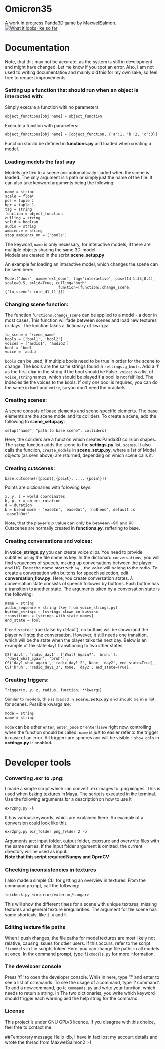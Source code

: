 # Omicron35
A work in progress Panda3D game by MaxwellSalmon.
[![What it looks like so far](https://i.imgur.com/KR57VyA.png)](https://www.youtube.com/watch?v=5HnweyMsE24)

# Documentation
Note, that this may not be accurate, as the system is still in development and might have changed. Let me know if you spot an error. Also, I am not
used to writing documentation and mainly did this for my own sake, so feel free to request improvements. 
### Setting up a function that should run when an object is interacted with:

Simply execute a function with no parameters:

```object_functions[obj name] = object_function```

Execute a function with parameters:

```object_functions[obj name] = [object_function, {'a':1, 'b':2, 'c':3}]```

Function should be defined in **functions.py** and loaded when creating a model.

### Loading models the fast way
Models are tied to a scene and automatically loaded when the scene is loaded. The only argument is a path or simply just the name of the file.
It can also take keyword arguments being the following:

```
name = string
scale = float
pos = tuple 3
hpr = tuple 3
tag = string
function = object_function
culling = string
solid = boolean
audio = string
ambience = string
stop_ambience_on = ['bools']
```
The keyword, ```name``` is only necessary, for interactive models, if there are multiple objects sharing the same 3D-model.<br>
Models are created in the script **scene_setup.py**

An example for loading an interactive model, which changes the scene can be seen here:
```
Model('door', name='ext_door', tag='interactive', pos=(14,1.35,0.4), scale=0.5, solid=True, culling='both'
                        function=[functions.change_scene, {'to_scene':'inte_d1_t1'}])
```

### Changing scene function:
The function  ```functions.change_scene``` can be applied to a model - a door in most cases. This function will fade between scenes and load new textures or days. The function takes a dictionary of kwargs:

```
to_scene = 'scene_name'
bools = ['bool1', 'bool2']
voices = ['audio1', 'audio2']
bool = 'bool'
voice = 'audio'
```

```bools``` can be used, if multiple bools need to be true in order for the scene to change. The bools are the same strings found in ```settings.g_bools```. Add a '!' as the first char in the string if the bool should be False.
```voices``` is a list of ```voice_string``` names, which should be played if a bool is not fulfilled. The indecies tie the voices to the bools. 
If only one bool is required, you can do the same in ```bool``` and ```voice```, so you don't need the brackets.

### Creating scenes:
A scene consists of base elements and scene-specific elements. The base elements are the scene model and its colliders. To create a scene, add the following to **scene_setup.py**:

```setup("name", "path to base scene", colliders)```

Here, the colliders are a function which creates Panda3D collision shapes. The ```setup``` function adds the scene to the **settings.py** list,
```scenes```. It also calls the function, ```create_models``` in **scene_setup.py**, where a list of Model objects (as seen above) are returned,
depending on which scene calls it.

### Creating cutscenes:
```
base.cutscene([{point},{point}, ..., {point}])
```
Points are dictionaries with following keys:
```
x, y, z = world coordinates
h, p, r = object rotation
d = duration
b = blend mode - 'easeIn', 'easeOut', 'noBlend', default is 'easeInOut'
```
Note, that the player's p value can only be between -90 and 90.<br>
Cutscenes are normally created in **functions.py**, reffering to base.

### Creating conversations and voices:
In **voice_strings.py** you can create voice clips. You need to provide subtitles using the file name as key. In the dictionaru `conversations`, you will find sequences of speech, making up conversations between the player and HQ. Does the name start with ```hq_```, the voice will belong to the radio.
To create a conversation with buttons for speech selection, edit **conversation_flow.py**. Here, you create conversation states.
A conversation state consists of speech followed by buttons. Each button has a transition to another state.
The arguments taken by a conversation state is the following:
```
name = string
audio_sequence = string (key from voice_strings.py)
button_strings = [strings shown on buttons]
transitions = [strings with state names]
end_state = bool
```
If `end_state` is true (false by default), no buttons will be shown and the player will stop the conversation. However, it still needs one transition, which will be the state when the player talks the next day.
Below is an example of the state `day1` transitioning to two other states. 

```
CS('day1', 'radio_day1', ['What! Again?', 'bruh.'], ['day1_what_again', 'bruh']),
CS('day1_what_again', 'radio_day1_2', None, 'day2', end_state=True),
CS('bruh', 'radio_day1_3', None, 'day2', end_state=True),
```

### Creating triggers:
```
Trigger(x, y, z, radius, function, **kwargs)
```
Similar to models, this is loaded in **scene_setup.py** and should be in a list for scenes. Possible kwargs are:
```
mode = string
name = string
```
`mode` can be either `enter`, `enter_once` or `enterleave` right now, controlling when the function should be called. `name` is just to easier refer to the trigger in case of an error.
All triggers are spheres and will be visible if `show_cols` in **settings.py** is enabled.

# Developer tools

### Converting .exr to .png:
I made a simple script which can convert .exr images to .png images. This is used when baking textures in Maya. The script is executed in the terminal. Use the following arguments for a description on how to use it:
```
exr2png.py -h
```
It has various keywords, which are explained there. An example of a conversion could look like this:
```
exr2png.py exr_folder png_folder 2 -o
```
Arguments are: input folder, output folder, exposure and overwrite files with the same names. If the input folder argument is omitted, the current directory will be used as input.<br>
**Note that this script required Numpy and OpenCV**

### Checking inconsistencies in textures
I also made a simple CLI for getting an overview in textures. From the command prompt, call the following:
```
texcheck.py <interior/exterior/hangar>
```
This will show the different times for a scene with unique textures, missing textures and general texture irregularities. The argument for the scene has some shortcuts, like `i`, `e` and `h`.

### Editing texture file paths'
When I push changes, the file paths for model textures are most likely not relative, causing issues for other users. If this occurs, refer to the script ```fixmodels``` in the scripts folder. Here, you can change file paths in all models at once. In the command prompt, type ```fixmodels.py``` for more information.

### The developer console
Press 'f1' to open the developer console. While in here, type '?' and enter to see a list of commands. To see the usage of a command, type '? command'.
To add a new command, go to `commands.py` and write your function, which needs to return a string. In The two dictionaries, you write which keyword should trigger each warning and the help string for the command.


### License
This project is under GNU GPLv3 licence.
If you disagree with this choice, feel free to contact me.

##Temporary message
Hello rdb, I have in fact lost my account details and wrote the thread from MaxwellSalmon2 :-)
